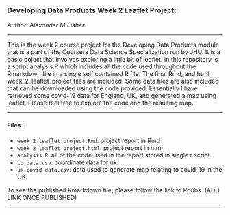 ### Developing Data Products Week 2 Leaflet Project:

*Author: Alexander M Fisher*  

**********
 
This is the week 2 course project for the Developing Data Products module that is a part of the Coursera Data Science Specialization run by JHU. It is a basic poject that involves exploring a little bit of leaflet. In this repository is a script analysis.R which includes all the code used throughout the Rmarkdown file in a single self contained R file. The final Rmd, and html week_2_leaflet_project files are included. Some data files are also included that can be downloaded using the code provided. Essentially I have retrieved some covid-19 data for England, UK, and generated a map using leaflet. Please feel free to explore the code and the resulting map.

**********

#### Files:

- `week_2_leaflet_project.Rmd`: project report in Rmd
- `week_2_leaflet_project.html`: project report in html
- `analysis.R`: all of the code used in the report stored in single r script.
- `cd_data.csv`: coordinate data for uk.
- `uk_covid_data.csv`: data used to generate map relating to covid-19 in the UK.


To see the published Rmarkdown file, please follow the link to Rpubs. (ADD LINK ONCE PUBLISHED)

**********